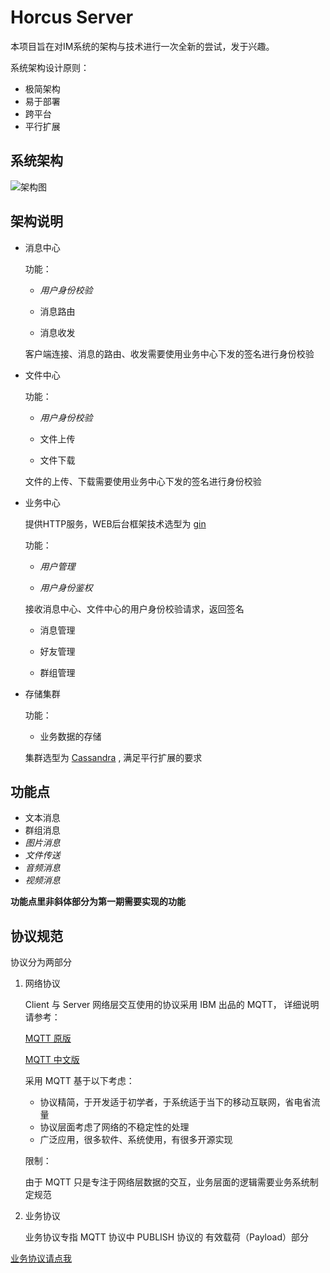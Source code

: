 Horcus Server
======

本项目旨在对IM系统的架构与技术进行一次全新的尝试，发于兴趣。

系统架构设计原则：

- 极简架构
- 易于部署
- 跨平台
- 平行扩展

## 系统架构

![架构图](http://horcus.qiniudn.com/horcus.png)

## 架构说明

- 消息中心

	功能：

	- *用户身份校验*

	- 消息路由

	- 消息收发

	客户端连接、消息的路由、收发需要使用业务中心下发的签名进行身份校验

- 文件中心

	功能：

	- *用户身份校验*

	- 文件上传

	- 文件下载

	文件的上传、下载需要使用业务中心下发的签名进行身份校验

- 业务中心
	
	提供HTTP服务，WEB后台框架技术选型为 [gin](https://github.com/gin-gonic/gin)
	
	功能：

	- *用户管理*

	- *用户身份鉴权*

	接收消息中心、文件中心的用户身份校验请求，返回签名

	- 消息管理

	- 好友管理

	- 群组管理

- 存储集群

	功能：

	- 业务数据的存储

	集群选型为 [Cassandra](https://cassandra.apache.org/) , 满足平行扩展的要求

## 功能点

- 文本消息
- 群组消息
- *图片消息*
- *文件传送*
- *音频消息*
- *视频消息*

**功能点里非斜体部分为第一期需要实现的功能**

## 协议规范

协议分为两部分

1. 网络协议
	
	Client 与 Server 网络层交互使用的协议采用 IBM 出品的 MQTT， 详细说明请参考：

	[MQTT 原版](http://public.dhe.ibm.com/software/dw/webservices/ws-mqtt/mqtt-v3r1.html)
	
	[MQTT 中文版](http://www.ttsgs.com/articles/detail/2014-03-14/309641/%E5%BA%94%E7%94%A8%E7%A8%8B%E5%BA%8F-c%E8%AF%AD%E8%A8%80-exception)

	采用 MQTT 基于以下考虑：

	- 协议精简，于开发适于初学者，于系统适于当下的移动互联网，省电省流量
	- 协议层面考虑了网络的不稳定性的处理
	- 广泛应用，很多软件、系统使用，有很多开源实现

	限制：

	由于 MQTT 只是专注于网络层数据的交互，业务层面的逻辑需要业务系统制定规范

2. 业务协议

	业务协议专指 MQTT 协议中 PUBLISH 协议的 有效载荷（Payload）部分

[业务协议请点我](MSG_SPEC.md)
